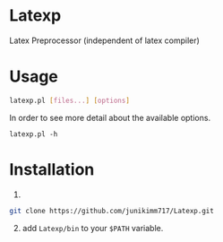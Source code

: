 # Latexp

Latex Preprocessor (independent of latex compiler)

# Usage

```sh
latexp.pl [files...] [options]
```

In order to see more detail about the available options.

```
latexp.pl -h
```

# Installation

1. 
```sh 
git clone https://github.com/junikimm717/Latexp.git
```

2. add ```Latexp/bin``` to your ```$PATH``` variable.
